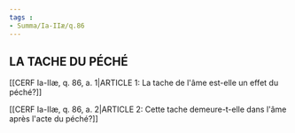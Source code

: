 ```yaml
---
tags : 
- Summa/Ia-IIæ/q.86
---
```


## LA TACHE DU PÉCHÉ

[[CERF Ia-IIæ, q. 86, a. 1|ARTICLE 1: La tache de l'âme est-elle un effet du péché?]]

[[CERF Ia-IIæ, q. 86, a. 2|ARTICLE 2: Cette tache demeure-t-elle dans l'âme après l'acte du péché?]]

